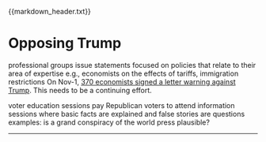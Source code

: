 {{markdown_header.txt}}

# Opposing Trump #

professional groups issue statements focused on policies that relate to their area of expertise
e.g., economists on the effects of tariffs, immigration restrictions
On Nov-1, [370 economists signed a letter warning against Trump](http://blogs.wsj.com/economics/2016/11/01/prominent-economists-including-eight-nobel-laureates-do-not-vote-for-donald-trump/). This needs to be a continuing effort.

voter education sessions
pay Republican voters to attend information sessions where basic facts are explained and false stories are questions
examples:
is a grand conspiracy of the world press plausible?

------------